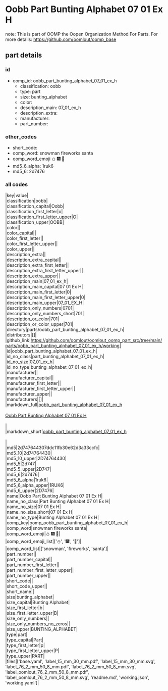 # Oobb Part Bunting Alphabet 07 01 Ex H  

note: This is part of OOMP the Oopen Organization Method For Parts. For more details: https://github.com/oomlout/oomp_base

##  part details





### id
* oomp_id: oobb_part_bunting_alphabet_07_01_ex_h
  * classification: oobb
  * type: part
  * size: bunting_alphabet
  * color: 
  * description_main: 07_01_ex_h
  * description_extra: 
  * manufacturer: 
  * part_number: 

### other_codes
* short_code: 
* oomp_word: snowman fireworks santa
* oomp_word_emoji :snowman: :fireworks: :santa:
* md5_6_alpha: 1ruk6
* md5_6: 2d7476

### all codes 
|key|value|  
|classification|oobb|  
|classification_capital|Oobb|  
|classification_first_letter|o|  
|classification_first_letter_upper|O|  
|classification_upper|OOBB|  
|color||  
|color_capital||  
|color_first_letter||  
|color_first_letter_upper||  
|color_upper||  
|description_extra||  
|description_extra_capital||  
|description_extra_first_letter||  
|description_extra_first_letter_upper||  
|description_extra_upper||  
|description_main|07_01_ex_h|  
|description_main_capital|07 01 Ex H|  
|description_main_first_letter|0|  
|description_main_first_letter_upper|0|  
|description_main_upper|07_01_EX_H|  
|description_only_numbers|0701|  
|description_only_numbers_short|701|  
|description_or_color|701|  
|description_or_color_upper|701|  
|directory|parts/oobb_part_bunting_alphabet_07_01_ex_h|  
|distributors|[]|  
|github_link|https://github.com/oomlout/oomlout_oomp_part_src/tree/main/parts/oobb_part_bunting_alphabet_07_01_ex_h/working|  
|id|oobb_part_bunting_alphabet_07_01_ex_h|  
|id_no_class|part_bunting_alphabet_07_01_ex_h|  
|id_no_size|07_01_ex_h|  
|id_no_type|bunting_alphabet_07_01_ex_h|  
|manufacturer||  
|manufacturer_capital||  
|manufacturer_first_letter||  
|manufacturer_first_letter_upper||  
|manufacturer_upper||  
|manufacturers|[]|  
|markdown_full|[oobb_part_bunting_alphabet_07_01_ex_h](https://github.com/oomlout/oomlout_oomp_part_src/tree/main/parts/oobb_part_bunting_alphabet_07_01_ex_h/working)<br>[](https://github.com/oomlout/oomlout_oomp_part_src/tree/main/parts/oobb_part_bunting_alphabet_07_01_ex_h/working)<br>[Oobb Part Bunting Alphabet 07 01 Ex H](https://github.com/oomlout/oomlout_oomp_part_src/tree/main/parts/oobb_part_bunting_alphabet_07_01_ex_h/working)<br><br>|  
|markdown_short|[oobb_part_bunting_alphabet_07_01_ex_h](https://github.com/oomlout/oomlout_oomp_part_src/tree/main/parts/oobb_part_bunting_alphabet_07_01_ex_h/working)<br><br>|  
|md5|2d747644307ddc11fb30e62d3a33ccfc|  
|md5_10|2d74764430|  
|md5_10_upper|2D74764430|  
|md5_5|2d747|  
|md5_5_upper|2D747|  
|md5_6|2d7476|  
|md5_6_alpha|1ruk6|  
|md5_6_alpha_upper|1RUK6|  
|md5_6_upper|2D7476|  
|name|Oobb Part Bunting Alphabet 07 01 Ex H|  
|name_no_class|Part Bunting Alphabet 07 01 Ex H|  
|name_no_size|07 01 Ex H|  
|name_no_size_short|07 01 Ex H|  
|name_no_type|Bunting Alphabet 07 01 Ex H|  
|oomp_key|oomp_oobb_part_bunting_alphabet_07_01_ex_h|  
|oomp_word|snowman fireworks santa|  
|oomp_word_emoji|:snowman: :fireworks: :santa:|  
|oomp_word_emoji_list|[':snowman:', ':fireworks:', ':santa:']|  
|oomp_word_list|['snowman', 'fireworks', 'santa']|  
|part_number||  
|part_number_capital||  
|part_number_first_letter||  
|part_number_first_letter_upper||  
|part_number_upper||  
|short_code||  
|short_code_upper||  
|short_name||  
|size|bunting_alphabet|  
|size_capital|Bunting Alphabet|  
|size_first_letter|b|  
|size_first_letter_upper|B|  
|size_only_numbers||  
|size_only_numbers_no_zeros||  
|size_upper|BUNTING_ALPHABET|  
|type|part|  
|type_capital|Part|  
|type_first_letter|p|  
|type_first_letter_upper|P|  
|type_upper|PART|  
|files|['base.yaml', 'label_15_mm_30_mm.pdf', 'label_15_mm_30_mm.svg', 'label_76_2_mm_50_8_mm.pdf', 'label_76_2_mm_50_8_mm.svg', 'label_oomlout_76_2_mm_50_8_mm.pdf', 'label_oomlout_76_2_mm_50_8_mm.svg', 'readme.md', 'working.json', 'working.yaml']|  
